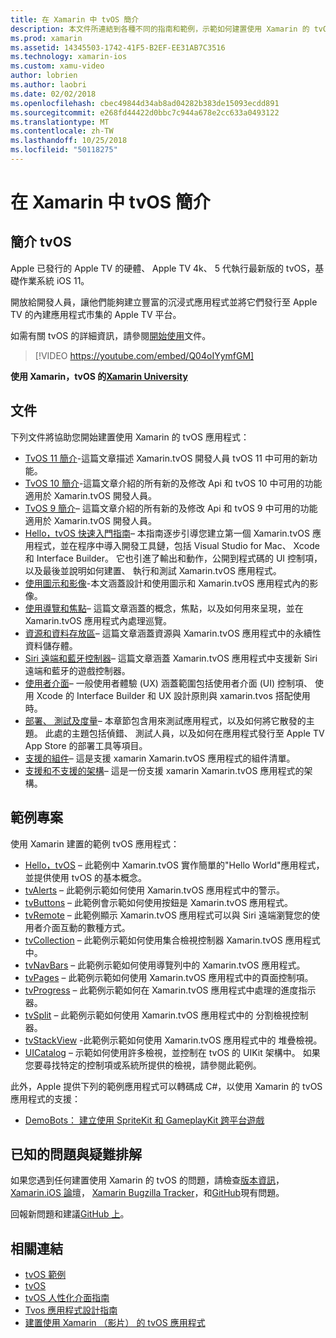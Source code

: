 ```yaml
---
title: 在 Xamarin 中 tvOS 簡介
description: 本文件所連結到各種不同的指南和範例，示範如何建置使用 Xamarin 的 tvOS 應用程式。 指南會討論各種功能，例如使用者介面開發、 資料儲存體、 圖示等。
ms.prod: xamarin
ms.assetid: 14345503-1742-41F5-B2EF-EE31AB7C3516
ms.technology: xamarin-ios
ms.custom: xamu-video
author: lobrien
ms.author: laobri
ms.date: 02/02/2018
ms.openlocfilehash: cbec49844d34ab8ad04282b383de15093ecdd891
ms.sourcegitcommit: e268fd44422d0bbc7c944a678e2cc633a0493122
ms.translationtype: MT
ms.contentlocale: zh-TW
ms.lasthandoff: 10/25/2018
ms.locfileid: "50118275"
---
```

# <a name="introduction-to-tvos-in-xamarin"></a>在 Xamarin 中 tvOS 簡介

## <a name="introducing-tvos"></a>簡介 tvOS

Apple 已發行的 Apple TV 的硬體、 Apple TV 4k、 5 代執行最新版的 tvOS，基礎作業系統 iOS 11。

開放給開發人員，讓他們能夠建立豐富的沉浸式應用程式並將它們發行至 Apple TV 的內建應用程式市集的 Apple TV 平台。

如需有關 tvOS 的詳細資訊，請參閱[開始使用](~/ios/tvos/get-started/index.md)文件。

> [!VIDEO https://youtube.com/embed/Q04oIYymfGM]

**使用 Xamarin，tvOS 的[Xamarin University](https://university.xamarin.com/)**

## <a name="documentation"></a>文件

下列文件將協助您開始建置使用 Xamarin 的 tvOS 應用程式：

- [TvOS 11 簡介](~/ios/tvos/platform/introduction-to-tvos11.md)-這篇文章描述 Xamarin.tvOS 開發人員 tvOS 11 中可用的新功能。
- [TvOS 10 簡介](~/ios/tvos/platform/introduction-to-tvos10/index.md)-這篇文章介紹的所有新的及修改 Api 和 tvOS 10 中可用的功能適用於 Xamarin.tvOS 開發人員。
- [TvOS 9 簡介](~/ios/tvos/platform/tvos9.md)– 這篇文章介紹的所有新的及修改 Api 和 tvOS 9 中可用的功能適用於 Xamarin.tvOS 開發人員。 
- [Hello，tvOS 快速入門指南](~/ios/tvos/get-started/hello-tvos.md)– 本指南逐步引導您建立第一個 Xamarin.tvOS 應用程式，並在程序中導入開發工具鏈，包括 Visual Studio for Mac、 Xcode 和 Interface Builder。 它也引進了輸出和動作，公開到程式碼的 UI 控制項，以及最後並說明如何建置、 執行和測試 Xamarin.tvOS 應用程式。
- [使用圖示和影像](~/ios/tvos/app-fundamentals/icons-images.md)-本文涵蓋設計和使用圖示和 Xamarin.tvOS 應用程式內的影像。
- [使用導覽和焦點](~/ios/tvos/app-fundamentals/navigation-focus.md)– 這篇文章涵蓋的概念，焦點，以及如何用來呈現，並在 Xamarin.tvOS 應用程式內處理巡覽。
- [資源和資料存放區](~/ios/tvos/app-fundamentals/resources-data-storage.md)– 這篇文章涵蓋資源與 Xamarin.tvOS 應用程式中的永續性資料儲存體。
- [Siri 遠端和藍牙控制器](~/ios/tvos/platform/remote-bluetooth.md)– 這篇文章涵蓋 Xamarin.tvOS 應用程式中支援新 Siri 遠端和藍牙的遊戲控制器。
- [使用者介面](~/ios/tvos/user-interface/index.md)– 一般使用者體驗 (UX) 涵蓋範圍包括使用者介面 (UI) 控制項、 使用 Xcode 的 Interface Builder 和 UX 設計原則與 xamarin.tvos 搭配使用時。
- [部署、 測試及度量](~/ios/tvos/deploy-test/index.md)– 本章節包含用來測試應用程式，以及如何將它散發的主題。 此處的主題包括偵錯、 測試人員，以及如何在應用程式發行至 Apple TV App Store 的部署工具等項目。
- [支援的組件](~/ios/tvos/internals/assemblies.md)– 這是支援 xamarin Xamarin.tvOS 應用程式的組件清單。
- [支援和不支援的架構](~/ios/tvos/internals/frameworks.md)– 這是一份支援 xamarin Xamarin.tvOS 應用程式的架構。

## <a name="sample-projects"></a>範例專案

使用 Xamarin 建置的範例 tvOS 應用程式：

- [Hello，tvOS](https://developer.xamarin.com/samples/monotouch/tvos/Hello-tvOS/) – 此範例中 Xamarin.tvOS 實作簡單的"Hello World"應用程式，並提供使用 tvOS 的基本概念。
- [tvAlerts](https://developer.xamarin.com/samples/monotouch/tvos/tvAlerts/) – 此範例示範如何使用 Xamarin.tvOS 應用程式中的警示。
- [tvButtons](https://developer.xamarin.com/samples/monotouch/tvos/tvButtons/) – 此範例會示範如何使用按鈕是 Xamarin.tvOS 應用程式。
- [tvRemote](https://developer.xamarin.com/samples/monotouch/tvos/tvRemote/) – 此範例顯示 Xamarin.tvOS 應用程式可以與 Siri 遠端瀏覽您的使用者介面互動的數種方式。
- [tvCollection](https://developer.xamarin.com/samples/monotouch/tvos/tvCollection/) – 此範例示範如何使用集合檢視控制器 Xamarin.tvOS 應用程式中。
- [tvNavBars](https://developer.xamarin.com/samples/monotouch/tvos/tvNavBars/) – 此範例示範如何使用導覽列中的 Xamarin.tvOS 應用程式。
- [tvPages](https://developer.xamarin.com/samples/monotouch/tvos/tvPages/) – 此範例示範如何使用 Xamarin.tvOS 應用程式中的頁面控制項。
- [tvProgress](https://developer.xamarin.com/samples/monotouch/tvos/tvProgress/) – 此範例示範如何在 Xamarin.tvOS 應用程式中處理的進度指示器。
- [tvSplit](https://developer.xamarin.com/samples/monotouch/tvos/tvSplit/) – 此範例示範如何使用 Xamarin.tvOS 應用程式中的 分割檢視控制器。
- [tvStackView](https://developer.xamarin.com/samples/monotouch/tvos/tvStackView/) -此範例示範如何使用 Xamarin.tvOS 應用程式中的 堆疊檢視。
- [UICatalog](https://developer.xamarin.com/samples/monotouch/tvos/UICatalog/) – 示範如何使用許多檢視，並控制在 tvOS 的 UIKit 架構中。 如果您要尋找特定的控制項或系統所提供的檢視，請參閱此範例。

此外，Apple 提供下列的範例應用程式可以轉碼成 C#，以使用 Xamarin 的 tvOS 應用程式的支援：

- [DemoBots： 建立使用 SpriteKit 和 GameplayKit 跨平台遊戲](https://developer.apple.com/library/prerelease/tvos/samplecode/DemoBots/)

## <a name="known-issues-and-troubleshooting"></a>已知的問題與疑難排解

如果您遇到任何建置使用 Xamarin 的 tvOS 的問題，請檢查[版本資訊](http://releases.xamarin.com/)， [Xamarin.iOS 論壇](https://forums.xamarin.com/categories/ios)， [Xamarin Bugzilla Tracker](https://bugzilla.xamarin.com/query.cgi?product=iOS)，和[GitHub](https://github.com/xamarin/xamarin-macios/issues)現有問題。

回報新問題和建議[GitHub 上](https://github.com/xamarin/xamarin-macios/issues)。


## <a name="related-links"></a>相關連結

- [tvOS 範例](https://developer.xamarin.com/samples/tvos/all/)
- [tvOS](https://developer.apple.com/tvos/)
- [tvOS 人性化介面指南](https://developer.apple.com/tvos/human-interface-guidelines/)
- [Tvos 應用程式設計指南](https://developer.apple.com/library/prerelease/tvos/documentation/General/Conceptual/AppleTV_PG/)
- [建置使用 Xamarin （影片） 的 tvOS 應用程式](https://university.xamarin.com/lightninglectures/tvos-with-xamarin)

